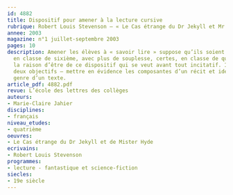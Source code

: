 ```yaml
---
id: 4882
title: Dispositif pour amener à la lecture cursive
rubrique: Robert Louis Stevenson – « Le Cas étrange du Dr Jekyll et Mr. Hyde »
annee: 2003
magazine: n°1 juillet-septembre 2003
pages: 10
description: Amener les élèves à « savoir lire » suppose qu’ils soient guidés. Étroitement
  en classe de sixième, avec plus de souplesse, certes, en classe de quatrième. C’est
  la raison d’être de ce dispositif qui se veut avant tout incitatif. Il permet d’aborder
  deux objectifs – mettre en évidence les composantes d’un récit et identifier le
  genre d’un texte.
article_pdf: 4882.pdf
revue: L’école des lettres des collèges
auteurs:
- Marie-Claire Jahier
disciplines:
- français
niveau_etudes:
- quatrième
oeuvres:
- Le Cas étrange du Dr Jekyll et de Mister Hyde
ecrivains:
- Robert Louis Stevenson
programmes:
- lecture - fantastique et science-fiction
siecles:
- 19e siècle
---
```

